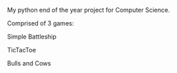 My python end of the year project for Computer Science.

Comprised of 3 games:

Simple Battleship

TicTacToe

Bulls and Cows
